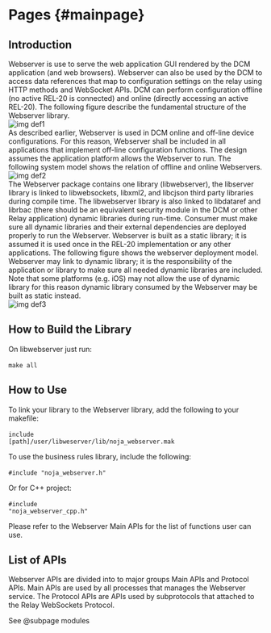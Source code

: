 Pages {#mainpage}
============

## Introduction

Webserver is use to serve the web application GUI rendered by the DCM application (and web browsers). Webserver can also be used by the DCM to access data references that map to configuration settings on the relay using HTTP methods and WebSocket APIs. DCM can perform configuration offline (no active REL-20 is connected) and online (directly accessing an active REL-20). The following figure describe the fundamental structure of the Webserver library.
<br>
![img def1]
<br>
As described earlier, Webserver is used in DCM online and off-line device configurations. For this reason, Webserver shall be included in all applications that implement off-line configuration functions. The design assumes the application platform allows the Webserver to run. The following system model shows the relation of offline and online Webservers.
<br>
![img def2]
<br>
The Webserver package contains one library (libwebserver), the libserver library is linked to libwebsockets, libxml2, and libcjson third party libraries during compile time. The libwebserver library is also linked to libdataref and librbac (there should be an equivalent security module in the DCM or other Relay application) dynamic libraries during run-time. Consumer must make sure all dynamic libraries and their external dependencies are deployed properly to run the Webserver. Webserver is built as a static library; it is assumed it is used once in the REL-20 implementation or any other applications. The following figure shows the webserver deployment model. Webserver may link to dynamic library; it is the responsibility of the application or library to make sure all needed dynamic libraries are included. Note that some platforms (e.g. iOS) may not allow the use of dynamic library for this reason dynamic library consumed by the Webserver may be built as static instead.
<br>
![img def3]
<br>
## How to Build the Library

On libwebserver just run:
<br><br>
<code>make all</code><br>

## How to Use

To link your library to the Webserver library, add the following to your makefile:<br><br>
<code>include [path]/user/libweserver/lib/noja_webserver.mak</code><br>

To use the business rules library, include the following:<br><br>
<code>\#include "noja_webserver.h"</code><br>

Or for C++ project:<br><br>
<code>\#include "noja_webserver_cpp.h"</code><br>

Please refer to the Webserver Main APIs for the list of functions user can use.
<br>
## List of APIs

Webserver APIs are divided into to major groups Main APIs and Protocol APIs. Main APIs are used by all processes that manages the Webserver service. The Protocol APIs are APIs used by subprotocols that attached to the Relay WebSockets Protocol.

See @subpage modules
<br>


[img def1]: artefacts/01.png "Software Architecture"
[img def2]: artefacts/02.png "System Model"
[img def3]: artefacts/03.png "Deployment Model"